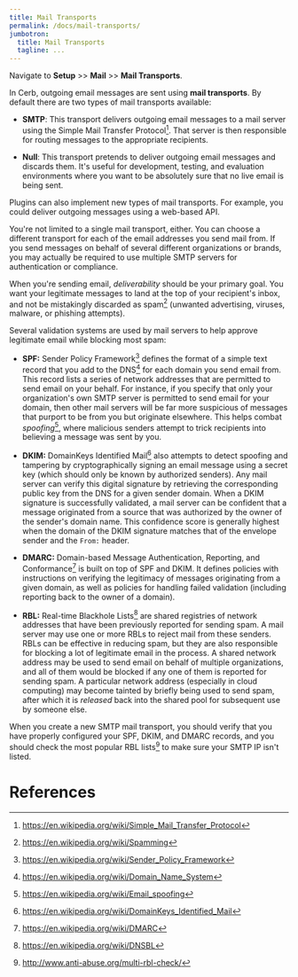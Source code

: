 ```yaml
---
title: Mail Transports
permalink: /docs/mail-transports/
jumbotron:
  title: Mail Transports
  tagline: ...
---
```


Navigate to **Setup** >> **Mail** >> **Mail Transports**.

In Cerb, outgoing email messages are sent using **mail transports**.  By default there are two types of mail transports available:

- **SMTP**: This transport delivers outgoing email messages to a mail server using the Simple Mail Transfer Protocol[^smtp]. That server is then responsible for routing messages to the appropriate recipients.

- **Null**: This transport pretends to deliver outgoing email messages and discards them.  It's useful for development, testing, and evaluation environments where you want to be absolutely sure that no live email is being sent.

Plugins can also implement new types of mail transports.  For example, you could deliver outgoing messages using a web-based API.

You're not limited to a single mail transport, either.  You can choose a different transport for each of the email addresses you send mail from.  If you send messages on behalf of several different organizations or brands, you may actually be required to use multiple SMTP servers for authentication or compliance.

When you're sending email, _deliverability_ should be your primary goal. You want your legitimate messages to land at the top of your recipient's inbox, and not be mistakingly discarded as spam[^spam]  (unwanted advertising, viruses, malware, or phishing attempts).

Several validation systems are used by mail servers to help approve legitimate email while blocking most spam:

- **SPF:** Sender Policy Framework[^spf] defines the format of a simple text record that you add to the DNS[^dns] for each domain you send email from. This record lists a series of network addresses that are permitted to send email on your behalf.  For instance, if you specify that only your organization's own SMTP server is permitted to send email for your domain, then other mail servers will be far more suspicious of messages that purport to be from you but originate elsewhere. This helps combat _spoofing_[^spoofing], where malicious senders attempt to trick recipients into believing a message was sent by you.

- **DKIM:** DomainKeys Identified Mail[^dkim] also attempts to detect spoofing and tampering by cryptographically signing an email message using a secret key (which should only be known by authorized senders). Any mail server can verify this digital signature by retrieving the corresponding public key from the DNS for a given sender domain. When a DKIM signature is successfully validated, a mail server can be confident that a message originated from a source that was authorized by the owner of the sender's domain name. This confidence score is generally highest when the domain of the DKIM signature matches that of the envelope sender and the `From:` header.

- **DMARC:** Domain-based Message Authentication, Reporting, and Conformance[^dmarc] is built on top of SPF and DKIM. It defines policies with instructions on verifying the legitimacy of messages originating from a given domain, as well as policies for handling failed validation (including reporting back to the owner of a domain).

- **RBL:** Real-time Blackhole Lists[^rbl] are shared registries of network addresses that have been previously reported for sending spam. A mail server may use one or more RBLs to reject mail from these senders. RBLs can be effective in reducing spam, but they are also responsible for blocking a lot of legitimate email in the process. A shared network address may be used to send email on behalf of multiple organizations, and all of them would be blocked if any one of them is reported for sending spam. A particular network address (especially in cloud computing) may become tainted by briefly being used to send spam, after which it is _released_ back into the shared pool for subsequent use by someone else.

When you create a new SMTP mail transport, you should verify that you have properly configured your SPF, DKIM, and DMARC records, and you should check the most popular RBL lists[^rbl-check] to make sure your SMTP IP isn't listed.

# References

[^smtp]: <https://en.wikipedia.org/wiki/Simple_Mail_Transfer_Protocol>

[^spam]: <https://en.wikipedia.org/wiki/Spamming>

[^spf]: <https://en.wikipedia.org/wiki/Sender_Policy_Framework>

[^dkim]: <https://en.wikipedia.org/wiki/DomainKeys_Identified_Mail>

[^dmarc]: <https://en.wikipedia.org/wiki/DMARC>

[^dns]: <https://en.wikipedia.org/wiki/Domain_Name_System>

[^spoofing]: <https://en.wikipedia.org/wiki/Email_spoofing>

[^rbl]: <https://en.wikipedia.org/wiki/DNSBL>

[^rbl-check]: <http://www.anti-abuse.org/multi-rbl-check/>